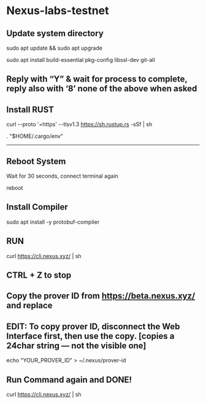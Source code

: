 # Nexus-labs-testnet

Update system directory
----------------------------------------

sudo apt update && sudo apt upgrade

sudo apt install build-essential pkg-config libssl-dev git-all



Reply with “Y” & wait for process to complete, reply also with ‘8’ none of the above when asked
----------------------------------------------------------------------------------------------------




Install RUST
-------------------------------------------------------------------------------

curl --proto '=https' --tlsv1.3 https://sh.rustup.rs -sSf | sh


. "$HOME/.cargo/env"

------------------------------------------------------------------------------





Reboot System
--------------

Wait for 30 seconds, connect terminal again

reboot





Install Compiler
-------------------------------

sudo apt install -y protobuf-compiler





RUN
----------

curl https://cli.nexus.xyz/ | sh





CTRL + Z to stop
---------------------





Copy the prover ID from https://beta.nexus.xyz/ and replace
-----------------------------------------------------------





EDIT: To copy prover ID, disconnect the Web Interface first, then use the copy. [copies a 24char string — not the visible one]
--------------------------------------------------------------------------------------------------------------------------------

echo "YOUR_PROVER_ID" > ~/.nexus/prover-id





Run Command again and DONE!
----------------------------

curl https://cli.nexus.xyz/ | sh
